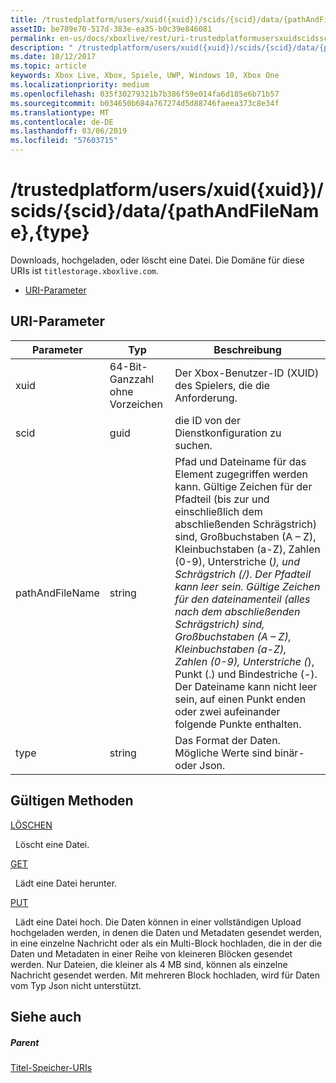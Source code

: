 ```yaml
---
title: /trustedplatform/users/xuid({xuid})/scids/{scid}/data/{pathAndFileName},{type}
assetID: be789e70-517d-383e-ea35-b0c39e846081
permalink: en-us/docs/xboxlive/rest/uri-trustedplatformusersxuidscidssciddatapathandfilenametype.html
description: " /trustedplatform/users/xuid({xuid})/scids/{scid}/data/{pathAndFileName},{type}"
ms.date: 10/12/2017
ms.topic: article
keywords: Xbox Live, Xbox, Spiele, UWP, Windows 10, Xbox One
ms.localizationpriority: medium
ms.openlocfilehash: 035f30279321b7b386f59e014fa6d185e6b71b57
ms.sourcegitcommit: b034650b684a767274d5d88746faeea373c8e34f
ms.translationtype: MT
ms.contentlocale: de-DE
ms.lasthandoff: 03/06/2019
ms.locfileid: "57603715"
---
```

# <a name="trustedplatformusersxuidxuidscidssciddatapathandfilenametype"></a>/trustedplatform/users/xuid({xuid})/scids/{scid}/data/{pathAndFileName},{type}
Downloads, hochgeladen, oder löscht eine Datei. Die Domäne für diese URIs ist `titlestorage.xboxlive.com`.
 
  * [URI-Parameter](#ID4EV)
 
<a id="ID4EV"></a>

 
## <a name="uri-parameters"></a>URI-Parameter
 
| Parameter| Typ| Beschreibung| 
| --- | --- | --- | 
| xuid| 64-Bit-Ganzzahl ohne Vorzeichen| Der Xbox-Benutzer-ID (XUID) des Spielers, die die Anforderung.| 
| scid| guid| die ID von der Dienstkonfiguration zu suchen.| 
| pathAndFileName| string| Pfad und Dateiname für das Element zugegriffen werden kann. Gültige Zeichen für der Pfadteil (bis zur und einschließlich dem abschließenden Schrägstrich) sind, Großbuchstaben (A – Z), Kleinbuchstaben (a-Z), Zahlen (0-9), Unterstriche (_), und Schrägstrich (/). Der Pfadteil kann leer sein. Gültige Zeichen für den dateinamenteil (alles nach dem abschließenden Schrägstrich) sind, Großbuchstaben (A – Z), Kleinbuchstaben (a-Z), Zahlen (0-9), Unterstriche (_), Punkt (.) und Bindestriche (-). Der Dateiname kann nicht leer sein, auf einen Punkt enden oder zwei aufeinander folgende Punkte enthalten.| 
| type| string| Das Format der Daten. Mögliche Werte sind binär- oder Json.| 
  
<a id="ID4EOC"></a>

 
## <a name="valid-methods"></a>Gültigen Methoden

[LÖSCHEN](uri-trustedplatformusersxuidscidssciddatapathandfilenametype-delete.md)

&nbsp;&nbsp;Löscht eine Datei. 

[GET](uri-trustedplatformusersxuidscidssciddatapathandfilenametype-get.md)

&nbsp;&nbsp;Lädt eine Datei herunter.

[PUT](uri-trustedplatformusersxuidscidssciddatapathandfilenametype-put.md)

&nbsp;&nbsp;Lädt eine Datei hoch. Die Daten können in einer vollständigen Upload hochgeladen werden, in denen die Daten und Metadaten gesendet werden, in eine einzelne Nachricht oder als ein Multi-Block hochladen, die in der die Daten und Metadaten in einer Reihe von kleineren Blöcken gesendet werden. Nur Dateien, die kleiner als 4 MB sind, können als einzelne Nachricht gesendet werden. Mit mehreren Block hochladen, wird für Daten vom Typ Json nicht unterstützt. 
 
<a id="ID4E5C"></a>

 
## <a name="see-also"></a>Siehe auch
 
<a id="ID4EAD"></a>

 
##### <a name="parent"></a>Parent 

[Titel-Speicher-URIs](atoc-reference-storagev2.md)

   